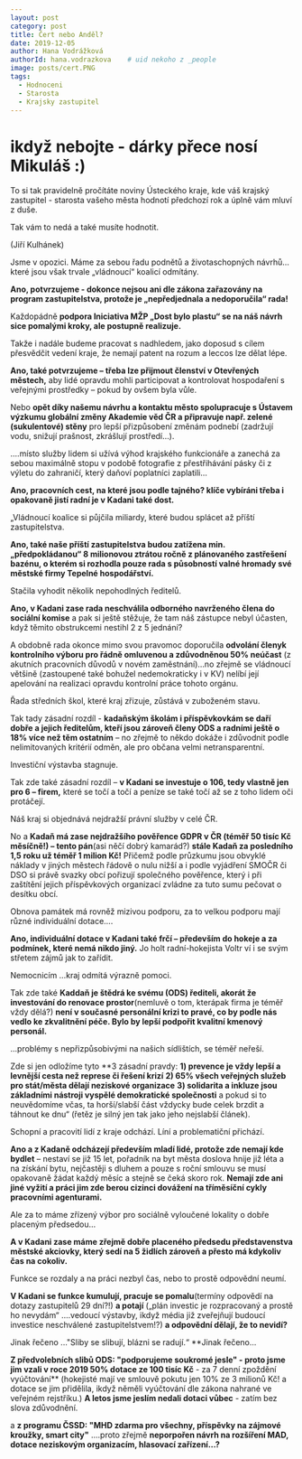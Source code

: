 ```yaml
---
layout: post
category: post
title: Čert nebo Anděl?   
date: 2019-12-05
author: Hana Vodrážková
authorId: hana.vodrazkova    # uid nekoho z _people
image: posts/cert.PNG
tags:
  - Hodnoceni
  - Starosta
  - Krajsky zastupitel
---
```


# ikdyž nebojte - dárky přece nosí Mikuláš :) 



To si tak pravidelně pročítáte noviny Ústeckého kraje, kde váš krajský zastupitel - starosta vašeho města hodnotí předchozí rok a úplně vám mluví z duše.

Tak vám to nedá a také musíte hodnotit.

(Jiří Kulhánek) 

Jsme v opozici. Máme za sebou řadu podnětů a životaschopných návrhů…které jsou však trvale „vládnoucí“ koalicí odmítány.

**Ano, potvrzujeme - dokonce nejsou ani dle zákona zařazovány na program zastupitelstva, protože je „nepředjednala a nedoporučila“ rada!**

Každopádně **podpora Iniciativa MŽP „Dost bylo plastu“ se na náš návrh sice pomalými kroky, ale postupně realizuje.**

Takže i nadále budeme pracovat s nadhledem, jako doposud s cílem přesvědčit vedení kraje, že nemají patent na rozum a leccos lze dělat lépe.

**Ano, také potvrzujeme – třeba lze přijmout členství v Otevřených městech,** aby lidé opravdu mohli participovat a kontrolovat hospodaření s veřejnými prostředky – pokud by ovšem byla vůle.

Nebo **opět díky našemu návrhu a kontaktu město spolupracuje s Ústavem výzkumu globální změny Akademie věd ČR a připravuje např. zelené (sukulentové) stěny** pro lepší přizpůsobení změnám podnebí (zadržují vodu, snižují prašnost, zkrášlují prostředí…).

….místo služby lidem si užívá výhod krajského funkcionáře a zanechá za sebou maximálně stopu v podobě fotografie z přestřihávání pásky či z výletu do zahraničí, který daňoví poplatníci zaplatili…

**Ano, pracovních cest, na které jsou podle tajného? klíče vybíráni třeba i opakovaně jistí radní je v Kadani také dost.**

„Vládnoucí koalice si půjčila miliardy, které budou splácet až příští zastupitelstva.

**Ano, také naše příští zastupitelstva budou zatížena min. „předpokládanou“ 8 milionovou ztrátou ročně z plánovaného zastřešení bazénu, o kterém si rozhodla pouze rada s působností valné hromady své městské firmy Tepelné hospodářství.**

Stačila vyhodit několik nepohodlných ředitelů.

**Ano, v Kadani zase rada neschválila odborného navrženého člena do sociální komise** a pak si ještě stěžuje, že tam náš zástupce nebyl účasten, když těmito obstrukcemi nestihl 2 z 5 jednání?

A obdobně rada okonce mimo svou pravomoc doporučila **odvolání členyk kontrolního výboru  pro řádně omluvenou a zdůvodněnou 50% neúčast** (z akutních pracovních důvodů v novém zaměstnání)...no zřejmě se vládnoucí většině (zastoupené také bohužel nedemokraticky i v KV) nelíbí její apelování na realizaci opravdu kontrolní práce tohoto orgánu.

Řada středních škol, které kraj zřizuje, zůstává v zuboženém stavu.

Tak tady zásadní rozdíl - **kadaňským školám i příspěvkovkám se daří dobře a jejich ředitelům, kteří jsou zároveň členy ODS a radními ještě o 18% více než těm ostatním** – no zřejmě to někdo dokáže i zdůvodnit podle nelimitovaných kritérií odměn, ale pro občana velmi netransparentní.

Investiční výstavba stagnuje.

Tak zde také zásadní rozdíl – **v Kadani se investuje o 106, tedy vlastně jen pro 6 – firem,** které se točí a točí a peníze se také točí až se z toho lidem oči protáčejí. 

Náš kraj si objednává nejdražší právní služby v celé ČR.

No a **Kadaň má zase nejdražšího pověřence GDPR v ČR (téměř 50 tisíc Kč měsíčně!) – tento pán**(asi něčí dobrý kamarád?) **stále Kadaň za posledního 1,5 roku už téměř 1 milion Kč!** Přičemž podle průzkumu jsou obvyklé náklady v jiných městech řádově o nulu nižší a i podle vyjádření SMOČR či DSO si právě svazky obcí pořizují společného pověřence, který i při zaštítění jejich příspěvkových organizací zvládne za tuto sumu pečovat o desítku obcí.

Obnova památek má rovněž mizivou podporu, za to velkou podporu mají různé individuální dotace….

**Ano, individuální dotace v Kadani také frčí – především do hokeje a za podmínek, které nemá nikdo jiný.** Jo holt radní-hokejista Voltr ví i se svým střetem zájmů jak to zařídit.

Nemocnicím …kraj odmítá výrazně pomoci.

Tak zde také **Kaddaň je štědrá ke svému (ODS) řediteli, akorát že investování do renovace prostor**(nemluvě o tom, kterápak firma je téměř vždy dělá?) **není v současné personální krizi to pravé, co by podle nás vedlo ke zkvalitnění péče. Bylo by lepší podpořit kvalitní kmenový personál.**

…problémy s nepřizpůsobivými na našich sídlištích, se téměř neřeší.

Zde si jen odložíme tyto **3 zásadní pravdy: 
**1) prevence je vždy lepší a levnější cesta než represe či řešení krizí**
**2) 65% všech veřejných služeb pro stát/města dělají neziskové organizace**
**3) solidarita a inkluze jsou základními nástroji vyspělé demokratické společnosti** a pokud si to neuvědomíme včas, ta horší/slabší část vždycky bude celek brzdit a táhnout ke dnu“ (řetěz je silný jen tak jako jeho nejslabší článek).

Schopní a pracovití lidí z kraje odchází. Líní a problematiční přichází.

**Ano a z Kadaně odcházejí především mladí lidé, protože zde nemají kde bydlet** – nestaví se již 15 let, pořadník na byt města doslova hnije již léta a na získání bytu, nejčastěji s dluhem a pouze s roční smlouvu se musí opakovaně žádat každý měsíc a stejně se čeká skoro rok. **Nemají zde ani jiné vyžití a práci jim zde berou cizinci dovážení na tříměsíční cykly pracovními agenturami.**

Ale za to máme zřízený výbor pro sociálně vyloučené lokality o dobře placeným předsedou…

**A v Kadani zase máme zřejmě dobře placeného předsedu představenstva městské akciovky, který sedí na 5 židlích zároveň a přesto má kdykoliv čas na cokoliv.**

Funkce se rozdaly a na práci nezbyl čas, nebo to prostě odpovědní neumí.

**V Kadani se funkce kumulují, pracuje se pomalu**(termíny odpovědí na dotazy zastupitelů 29 dní?!) **a potají** („plán investic je rozpracovaný a prostě ho nevydám“ ….vedoucí výstavby, ikdyž média již zveřejňují budoucí investice neschválené zastupitelstvem!?) **a odpovědní dělají, že to nevidí?**

Jinak řečeno ..."Sliby se slibují, blázni se radují.“ 
**Jinak řečeno...

**Z předvolebních slibů ODS:
"podporujeme soukromé jesle" - proto jsme jim vzali v roce 2019 50% dotace ze 100 tisíc Kč** - za 7 denní zpoždění vyúčtování** (hokejisté mají ve smlouvě pokutu jen 10% ze 3 milionů Kč! a dotace se jim přidělila, ikdyž něměli vyúčtování dle zákona nahrané ve veřejném rejstříku.) **A letos jsme jeslím nedali dotaci vůbec** - zatím bez slova zdůvodnění.

a **z programu ČSSD: "MHD zdarma pro všechny, příspěvky na zájmové kroužky, smart city"** ....proto zřejmě **neporpořen návrh na rozšíření MAD, dotace neziskovým organizacím, hlasovací zařízení...?** 

